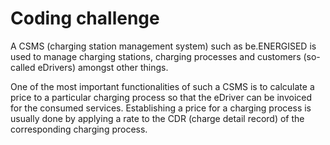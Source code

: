 # Coding challenge

A CSMS (charging station management system) such as be.ENERGISED is used to manage charging stations, charging
processes and customers (so-called eDrivers) amongst other things.

One of the most important functionalities of such a CSMS is to calculate a price to a particular charging process so that
the eDriver can be invoiced for the consumed services. Establishing a price for a charging process is usually done by
applying a rate to the CDR (charge detail record) of the corresponding charging process.
